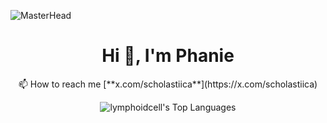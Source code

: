 ![MasterHead](https://tryengineering.org/wp-content/uploads/bigstock-Female-Scientist-Working-In-La-282560680-scaled.jpg)
<h1 align="center">Hi 👋, I'm Phanie</h1>
<p align="center">📫 How to reach me [**x.com/scholastiica**](https://x.com/scholastiica)</p>

<p align="center">
  <img src="https://github-readme-stats.vercel.app/api/top-langs/?username=lymphoidcell&theme=dracula&show_icons=true&hide_border=true&layout=compact" alt="lymphoidcell's Top Languages"/>
</p>
